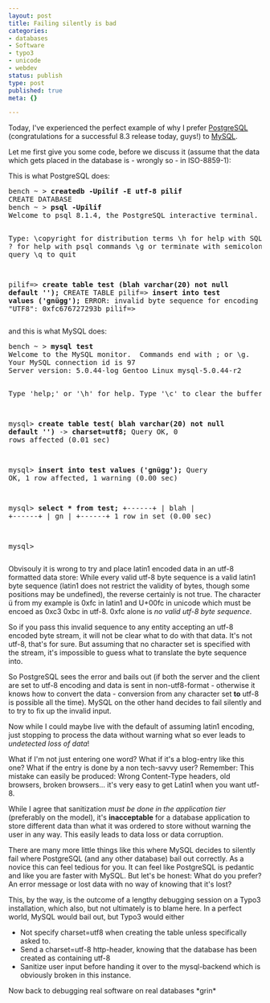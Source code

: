 ```yaml
---
layout: post
title: Failing silently is bad
categories:
- databases
- Software
- typo3
- unicode
- webdev
status: publish
type: post
published: true
meta: {}

---
```

<p>Today, I've experienced the perfect example of why I prefer <a href="http://www.postgresql.org">PostgreSQL</a> (congratulations for a successful 8.3 release today, guys!) to <a href="http://www.mysql.com">MySQL</a>.</p> <p>Let me first give you some code, before we discuss it (assume that the data which gets placed in the database is - wrongly so - in ISO-8859-1):</p> <p>This is what PostgreSQL does:</p><pre class="code">bench ~ &gt; <strong>createdb -Upilif -E utf-8 pilif</strong>
CREATE DATABASE
bench ~ &gt; <strong>psql -Upilif</strong>
Welcome to psql 8.1.4, the PostgreSQL interactive terminal.

Type:  \copyright for distribution terms
       \h for help with SQL commands
       \? for help with psql commands
       \g or terminate with semicolon to execute query
       \q to quit

pilif=&gt; <strong>create table test (blah varchar(20) not null default '');</strong>
CREATE TABLE
pilif=&gt; <strong>insert into test values ('gnügg');</strong>
ERROR:  invalid byte sequence for encoding "UTF8": 0xfc676727293b
pilif=&gt;
</pre>
<p>and this is what MySQL does:</p><pre class="code">bench ~ &gt; <strong>mysql test</strong>
Welcome to the MySQL monitor.  Commands end with ; or \g.
Your MySQL connection id is 97
Server version: 5.0.44-log Gentoo Linux mysql-5.0.44-r2

Type 'help;' or '\h' for help. Type '\c' to clear the buffer.

mysql&gt; <strong>create table test( blah varchar(20) not null default '')</strong>
    -&gt; <strong>charset=utf8;</strong>
Query OK, 0 rows affected (0.01 sec)

mysql&gt; <strong>insert into test values ('gnügg');</strong>
Query OK, 1 row affected, 1 warning (0.00 sec)

mysql&gt; <strong>select * from test;</strong>
+------+
| blah |
+------+
| gn   |
+------+
1 row in set (0.00 sec)

mysql&gt;
</pre>
<p>Obvisouly it is wrong to try and place latin1 encoded data in an utf-8 formatted data store: While every valid utf-8 byte sequence is a valid latin1 byte sequence (latin1 does not restrict the validity of bytes, though some positions may be undefined), the reverse certainly is not true. The character ü from my example is 0xfc in latin1 and U+00fc in unicode which must be encoed as 0xc3 0xbc in utf-8. 0xfc alone is <em>no valid utf-8 byte sequence</em>.</p>
<p>So if you pass this invalid sequence to any entity accepting an utf-8 encoded byte stream, it will not be clear what to do with that data. It's not utf-8, that's for sure. But assuming that no character set is specified with the stream, it's impossible to guess what to translate the byte sequence into.</p>
<p>So PostgreSQL sees the error and bails out (if both the server and the client are set to utf-8 encoding and data is sent in non-utf8-format - otherwise it knows how to convert the data - conversion from any character set <strong>to</strong> utf-8 is possible all the time). MySQL on the other hand decides to fail silently and to try to fix up the invalid input.</p>
<p>Now while I could maybe live with the default of assuming latin1 encoding, just stopping to process the data without warning what so ever leads to <em>undetected loss of data</em>!</p>
<p>What if I'm not just entering one word? What if it's a blog-entry like this one? What if the entry is done by a non tech-savvy user? Remember: This mistake can easily be produced: Wrong Content-Type headers, old browsers, broken browsers... it's very easy to get Latin1 when you want utf-8. </p>
<p>While I agree that sanitization <em>must be done in the application tier</em> (preferably on the model), it's <strong>inacceptable</strong> for a database application to store different data than what it was ordered to store without warning the user in any way. This easily leads to data loss or data corruption.</p>
<p>There are many more little things like this where MySQL decides to silently fail where PostgreSQL (and any other database) bail out correctly. As a novice this can feel tedious for you. It can feel like PostgreSQL is pedantic and like you are faster with MySQL. But let's be honest: What do you prefer? An error message or lost data with no way of knowing that it's lost?</p>
<p>This, by the way, is the outcome of a lengthy debugging session on a Typo3 installation, which also, but not ultimately is to blame here. In a perfect world, MySQL would bail out, but Typo3 would either</p>
<ul>
<li>Not specify charset=utf8 when creating the table unless specifically asked to.
<li>Send a charset=utf-8 http-header, knowing that the database has been created as containing utf-8
<li>Sanitize user input before handing it over to the mysql-backend which is obviously broken in this instance.</li></ul>
<p>Now back to debugging real software on real databases *grin*</p>
